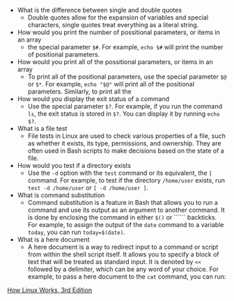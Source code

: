 
-   What is the difference between single and double quotes
	- Double quotes allow for the expansion of variables and special characters, single quotes treat everything as a literal string.
-   How would you print the number of possitional parameters, or items in an array
	- the special parameter `$#`. For example, `echo $#` will print the number of positional parameters.
-   How would you print all of the possitional parameters, or items in an array
	- To print all of the positional parameters, use the special parameter `$@` or `$*`. For example, `echo "$@"` will print all of the positional parameters. Similarly, to print all the
-   How would you display the exit status of a command
	- Use the special parameter `$?`. For example, if you run the command `ls`, the exit status is stored in `$?`. You can display it by running `echo $?`.
-   What is a file test
	- File tests in Linux are used to check various properties of a file, such as whether it exists, its type, permissions, and ownership. They are often used in Bash scripts to make decisions based on the state of a file.
-   How would you test if a directory exists
	- Use the `-d` option with the `test` command or its equivalent, the `[` command. For example, to test if the directory `/home/user` exists, run `test -d /home/user` or `[ -d /home/user ]`.
-   What is command substitution
	- Command substitution is a feature in Bash that allows you to run a command and use its output as an argument to another command. It is done by enclosing the command in either `$()` or `````` backticks. For example, to assign the output of the `date` command to a variable `today`, you can run `today=$(date)`.
-   What is a here document
	- A here document is a way to redirect input to a command or script from within the shell script itself. It allows you to specify a block of text that will be treated as standard input. It is denoted by `<<` followed by a delimiter, which can be any word of your choice. For example, to pass a here document to the `cat` command, you can run:

[How Linux Works, 3rd Edition](https://learning.oreilly.com/library/view/how-linux-works/9781098128913/c11.xhtml)
